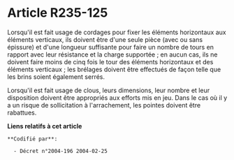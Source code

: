 # Article R235-125

Lorsqu'il est fait usage de cordages pour fixer les éléments horizontaux aux éléments verticaux, ils doivent être d'une seule
pièce (avec ou sans épissure) et d'une longueur suffisante pour faire un nombre de tours en rapport avec leur résistance et
la charge supportée ; en aucun cas, ils ne doivent faire moins de cinq fois le tour des éléments horizontaux et des éléments
verticaux ; les brélages doivent être effectués de façon telle que les brins soient également serrés.

Lorsqu'il est fait usage de clous, leurs dimensions, leur nombre et leur disposition doivent être appropriés aux efforts mis
en jeu. Dans le cas où il y a un risque de sollicitation à l'arrachement, les pointes doivent être rabattues.

**Liens relatifs à cet article**

	**Codifié par**:

	  - Décret n°2004-196 2004-02-25
